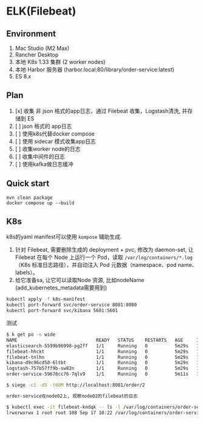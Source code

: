 
# ELK(Filebeat)

## Environment
1. Mac Studio (M2 Max)
2. Rancher Desktop
3. 本地 K8s 1.33 集群 (2 worker nodes)
4. 本地 Harbor 服务器 (harbor.local:80/library/order-service:latest)
5. ES 8.x

## Plan
1. [x] 收集 非 json 格式的app日志，通过 Filebeat 收集，Logstash清洗, 并存储到 ES
2. [ ] json 格式的 app日志
3. [ ] 使用k8s代替docker compose
4. [ ] 使用 sidecar 模式收集app日志
5. [ ] 收集worker node的日志
6. [ ] 收集中间件的日志
7. [ ] 使用kafka做日志缓冲

## Quick start
```shell
mvn clean package
docker compose up --build   
```

## K8s
k8s的yaml manifest可以使用 `kompose` 辅助生成.

1. 针对 Filebeat, 需要删除生成的 deployment + pvc, 修改为 daemon-set, 让 Filebeat 在每个 Node 上运行一个 Pod，读取 `/var/log/containers/*.log`（K8s 标准日志路径），并自动注入 Pod 元数据（namespace、pod name、labels）。
2. 给它准备sa, 让它可以读取Node 资源, 比如nodeName (add_kubernetes_metadata需要用到)


```sh
kubectl apply -f k8s-manifest
kubectl port-forward svc/order-service 8081:8080
kubectl port-forward svc/kibana 5601:5601
```

测试

```sh
$ k get po -o wide
NAME                             READY   STATUS    RESTARTS   AGE     IP             NODE               NOMINATED NODE   READINESS GATES
elasticsearch-5599b96998-pg2ff   1/1     Running   0          5m29s   10.244.1.170   kubeadm-worker01   <none>           <none>
filebeat-hhckt                   1/1     Running   0          5m29s   10.244.2.138   kubeadm-worker02   <none>           <none>
filebeat-tnlhn                   1/1     Running   0          5m29s   10.244.1.167   kubeadm-worker01   <none>           <none>
kibana-d9c96cd58-6ltbt           1/1     Running   0          5m29s   10.244.2.137   kubeadm-worker02   <none>           <none>
logstash-757b57ff9b-sw82n        1/1     Running   0          5m29s   10.244.1.168   kubeadm-worker01   <none>           <none>
order-service-59678cc76-7qlv9    1/1     Running   0          5m11s   10.244.2.139   kubeadm-worker02   <none>           <none>

$ siege -c1 -d5 -t60M http://localhost:8081/order/2

order-service在node02上, 观察node02的filebeat的日志

$ kubectl exec -it filebeat-kndqk -- ls -l /var/log/containers/order-service-59678cc76-7qlv9_default_order-service-faeff5a4fcc911028b06565656a4191ba63f97899dae5ae1f67ab9bf9e91f04d.log
lrwxrwxrwx 1 root root 108 Sep 17 10:22 /var/log/containers/order-service-59678cc76-7qlv9_default_order-service-faeff5a4fcc911028b06565656a4191ba63f97899dae5ae1f67ab9bf9e91f04d.log -> /var/log/pods/default_order-service-59678cc76-7qlv9_e097fe2d-b4af-44c4-91be-9bb42914c3cf/order-service/0.log
```